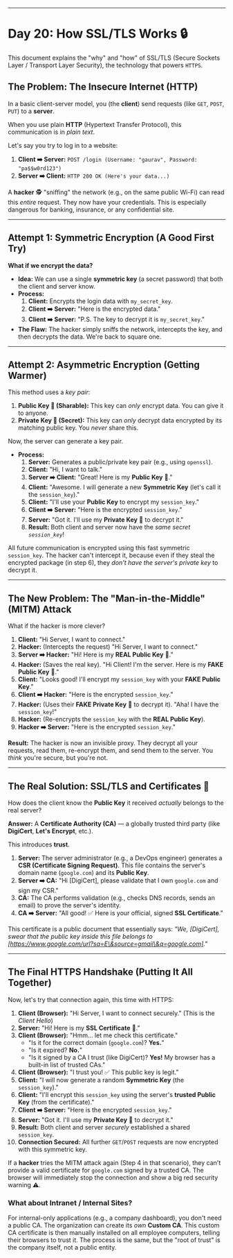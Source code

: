 
-----

# Day 20: How SSL/TLS Works 🔒

This document explains the "why" and "how" of SSL/TLS (Secure Sockets Layer / Transport Layer Security), the technology that powers `HTTPS`.

## The Problem: The Insecure Internet (HTTP)

In a basic client-server model, you (the **client**) send requests (like `GET`, `POST`, `PUT`) to a **server**.

When you use plain **HTTP** (Hypertext Transfer Protocol), this communication is in *plain text*.

Let's say you try to log in to a website:

1.  **Client ➡️ Server:** `POST /login (Username: "gaurav", Password: "pa$$w0rd123")`
2.  **Server ➡️ Client:** `HTTP 200 OK (Here's your data...)`

A **hacker** 🕵️ "sniffing" the network (e.g., on the same public Wi-Fi) can read this *entire* request. They now have your credentials. This is especially dangerous for banking, insurance, or any confidential site.

-----

## Attempt 1: Symmetric Encryption (A Good First Try)

**What if we encrypt the data?**

  * **Idea:** We can use a single **symmetric key** (a secret password) that both the client and server know.
  * **Process:**
    1.  **Client:** Encrypts the login data with `my_secret_key`.
    2.  **Client ➡️ Server:** "Here is the encrypted data."
    3.  **Client ➡️ Server:** "P.S. The key to decrypt it is `my_secret_key`."
  * **The Flaw:** The hacker simply sniffs the network, intercepts the key, and then decrypts the data. We're back to square one.

-----

## Attempt 2: Asymmetric Encryption (Getting Warmer)

This method uses a *key pair*:

1.  **Public Key 🔑 (Sharable):** This key can *only* encrypt data. You can give it to anyone.
2.  **Private Key 🤫 (Secret):** This key can *only* decrypt data encrypted by its matching public key. You *never* share this.

Now, the server can generate a key pair.

  * **Process:**
    1.  **Server:** Generates a public/private key pair (e.g., using `openssl`).
    2.  **Client:** "Hi, I want to talk."
    3.  **Server ➡️ Client:** "Great\! Here is my **Public Key** 🔑."
    4.  **Client:** "Awesome. I will generate a new **Symmetric Key** (let's call it the `session_key`)."
    5.  **Client:** "I'll use your **Public Key** to encrypt my `session_key`."
    6.  **Client ➡️ Server:** "Here is the encrypted `session_key`."
    7.  **Server:** "Got it. I'll use my **Private Key** 🤫 to decrypt it."
    8.  **Result:** Both client and server now have the *same secret `session_key`*\!

All future communication is encrypted using this fast symmetric `session_key`. The hacker can't intercept it, because even if they steal the encrypted package (in step 6), they *don't have the server's private key* to decrypt it.

-----

## The New Problem: The "Man-in-the-Middle" (MITM) Attack

What if the hacker is more clever?

1.  **Client:** "Hi Server, I want to connect."
2.  **Hacker:** (Intercepts the request) "Hi Server, I want to connect."
3.  **Server ➡️ Hacker:** "Hi\! Here is my **REAL Public Key** 🔑."
4.  **Hacker:** (Saves the real key). "Hi Client\! I'm the server. Here is my **FAKE Public Key** 🔑."
5.  **Client:** "Looks good\! I'll encrypt my `session_key` with your **FAKE Public Key**."
6.  **Client ➡️ Hacker:** "Here is the encrypted `session_key`."
7.  **Hacker:** (Uses their **FAKE Private Key** 🤫 to decrypt it). "Aha\! I have the `session_key`\!"
8.  **Hacker:** (Re-encrypts the `session_key` with the **REAL Public Key**).
9.  **Hacker ➡️ Server:** "Here is the encrypted `session_key`."

**Result:** The hacker is now an invisible proxy. They decrypt all your requests, read them, re-encrypt them, and send them to the server. You *think* you're secure, but you're not.

-----

## The Real Solution: SSL/TLS and Certificates 📜

How does the client know the **Public Key** it received *actually* belongs to the real server?

**Answer:** A **Certificate Authority (CA)** — a globally trusted third party (like **DigiCert**, **Let's Encrypt**, etc.).

This introduces **trust**.

1.  **Server:** The server administrator (e.g., a DevOps engineer) generates a **CSR (Certificate Signing Request)**. This file contains the server's domain name (`google.com`) and its **Public Key**.
2.  **Server ➡️ CA:** "Hi [DigiCert], please validate that I own `google.com` and sign my CSR."
3.  **CA:** The CA performs validation (e.g., checks DNS records, sends an email) to prove the server's identity.
4.  **CA ➡️ Server:** "All good\! ✅ Here is your official, signed **SSL Certificate**."

This certificate is a public document that essentially says: *"We, [DigiCert], swear that the public key inside this file belongs to [https://www.google.com/url?sa=E\&source=gmail\&q=google.com]."*

-----

## The Final HTTPS Handshake (Putting It All Together)

Now, let's try that connection again, this time with HTTPS:

1.  **Client (Browser):** "Hi Server, I want to connect securely." (This is the *Client Hello*)
2.  **Server:** "Hi\! Here is my **SSL Certificate** 📜."
3.  **Client (Browser):** "Hmm... let me check this certificate."
      * "Is it for the correct domain (`google.com`)? **Yes.**"
      * "Is it expired? **No.**"
      * "Is it signed by a CA I trust (like DigiCert)? **Yes\!** My browser has a built-in list of trusted CAs."
4.  **Client (Browser):** "I trust you\! ✅ This public key is legit."
5.  **Client:** "I will now generate a random **Symmetric Key** (the `session_key`)."
6.  **Client:** "I'll encrypt this `session_key` using the server's **trusted Public Key** (from the certificate)."
7.  **Client ➡️ Server:** "Here is the encrypted `session_key`."
8.  **Server:** "Got it. I'll use my **Private Key** 🤫 to decrypt it."
9.  **Result:** Both client and server *securely* established a shared `session_key`.
10. **Connection Secured:** All further `GET`/`POST` requests are now encrypted with this symmetric key.

If a **hacker** tries the MITM attack again (Step 4 in that scenario), they can't provide a valid certificate for `google.com` signed by a trusted CA. The browser will immediately stop the connection and show a big red security warning ⚠️.

### What about Intranet / Internal Sites?

For internal-only applications (e.g., a company dashboard), you don't need a public CA. The organization can create its *own* **Custom CA**. This custom CA certificate is then manually installed on all employee computers, telling their browsers to trust it. The process is the same, but the "root of trust" is the company itself, not a public entity.